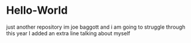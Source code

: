 # Hello-World
just another repository
im joe baggott and i am going to struggle through this year
I added an extra line talking about myself
